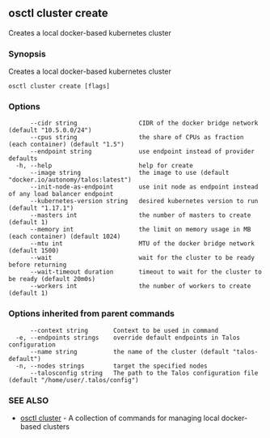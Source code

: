 <!-- markdownlint-disable -->
## osctl cluster create

Creates a local docker-based kubernetes cluster

### Synopsis

Creates a local docker-based kubernetes cluster

```
osctl cluster create [flags]
```

### Options

```
      --cidr string                 CIDR of the docker bridge network (default "10.5.0.0/24")
      --cpus string                 the share of CPUs as fraction (each container) (default "1.5")
      --endpoint string             use endpoint instead of provider defaults
  -h, --help                        help for create
      --image string                the image to use (default "docker.io/autonomy/talos:latest")
      --init-node-as-endpoint       use init node as endpoint instead of any load balancer endpoint
      --kubernetes-version string   desired kubernetes version to run (default "1.17.1")
      --masters int                 the number of masters to create (default 1)
      --memory int                  the limit on memory usage in MB (each container) (default 1024)
      --mtu int                     MTU of the docker bridge network (default 1500)
      --wait                        wait for the cluster to be ready before returning
      --wait-timeout duration       timeout to wait for the cluster to be ready (default 20m0s)
      --workers int                 the number of workers to create (default 1)
```

### Options inherited from parent commands

```
      --context string       Context to be used in command
  -e, --endpoints strings    override default endpoints in Talos configuration
      --name string          the name of the cluster (default "talos-default")
  -n, --nodes strings        target the specified nodes
      --talosconfig string   The path to the Talos configuration file (default "/home/user/.talos/config")
```

### SEE ALSO

* [osctl cluster](osctl_cluster.md)	 - A collection of commands for managing local docker-based clusters

